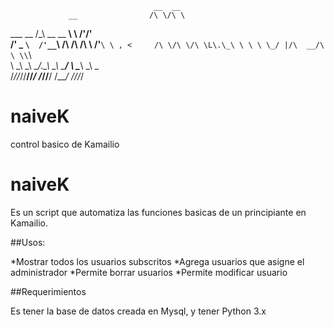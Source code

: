                                     __  __     
                 __                /\ \/\ \    
  ___      __   /\_\  __  __     __\ \ \/'/'   
/' _ `\  /'__`\ \/\ \/\ \/\ \  /'__`\ \ , <    
/\ \/\ \/\ \L\.\_\ \ \ \ \_/ |/\  __/\ \ \\`\  
\ \_\ \_\ \__/.\_\\ \_\ \___/ \ \____\\ \_\ \_\
 \/_/\/_/\/__/\/_/ \/_/\/__/   \/____/ \/_/\/_/
                                               
                                               

# naiveK
control basico de Kamailio

naiveK
======
Es un script que automatiza las funciones basicas de un principiante en Kamailio.

##Usos:

*Mostrar todos los usuarios subscritos
*Agrega usuarios que asigne el administrador
*Permite borrar usuarios
*Permite modificar usuario

##Requerimientos

Es tener la base de datos creada en Mysql, y tener Python 3.x
